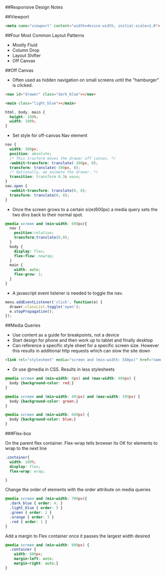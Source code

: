 ##Responsive Design Notes

##Viewport
```html
<meta name="viewport" content="width=device-width, initial-scale=1.0">
```
##Four Most Common Layout Patterns
* Mostly Fluid
* Column Drop
* Layout Shifter
* Off Canvas

##Off Canvas
* Often used as hidden navigation on small screens until the "hamburger" is clicked.  
```html
<nav id="drawer" class="dark_blue"></nav>

<main class="light_blue"></main>
```
```CSS
html, body, main {
  height: 100%;
  width: 100%;
}
```
* Set style for off-canvas Nav element
```CSS
nav {
  width: 300px;
  position: absolute;
  /* This trasform moves the drawer off canvas. */
  -webkit-transform: translate(-300px, 0);
  transform: translate(-300px, 0);
  /* Optionally, we animate the drawer. */
  transition: transform 0.3s ease;
}
nav.open {
  -webkit-transform: translate(0, 0);
  transform: translate(0, 0);
}
```
* Once the screen grows to a certain size(600px) a media query sets the two divs back to their normal spot.
```CSS
@media screen and (min-width: 600px){
  nav {
    position:relative;
    transform:translate(0,0);
  }
  body {
    display: flex;
    flex-flow: nowrap;
  }
  main {
    width: auto;
    flex-grow: 1;
  }
}
```
* A javascript event listener is needed to toggle the nav.
```js
menu.addEventListener('click', function(e) {
  drawer.classList.toggle('open');
  e.stopPropagation();
});
```

##Media Queries
* Use content as a guide for breakpoints, not a device
* Start design for phone and then work up to tablet and finally desktop
* Can reference a specific style sheet for a specific screen size.  However this results in additional http  requests which can slow the site down

```html
<link rel="stylesheet" media="screen and (min-width: 550px)" href="name-of-stylesheet.css">

```
* Or use @media in CSS.  Results in less stylesheets
```CSS
@media screen and (min-width: 0px) and (max-width: 400px) {
  body {background-color: red;}
}

@media screen and (min-width: 401px) and (max-width: 599px) {
  body {background-color: green;}
}

@media screen and (min-width: 600px) {
  body {background-color: blue;}
}
```

###Flex-box

On the parent flex container.  Flex-wrap tells browser its OK for elements to wrap to the next line
```CSS
.container{
  width: 100%;
  display: flex;
  flex-wrap: wrap;

}
```
Change the order of elements with the order attribute on media queries
```CSS
@media screen and (min-width: 700px){
  .dark_blue { order: 4; }
  .light_blue { order: 5 }
  .green { order: 2 }
  .orange { order: 3 }
  .red { order: 1 }
}
```
Add a margin to Flex container once it passes the largest width desired
```CSS
@media screen and (min-width: 800px) {
  .container {
    width: 800px;
    margin-left: auto;
    margin-right: auto;}
}
```
